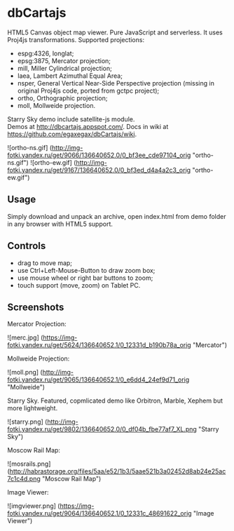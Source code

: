 dbCartajs
===========

HTML5 Canvas object map viewer. Pure JavaScript and serverless.
It uses Proj4js transformations. Supported projections:
 * espg:4326, longlat;
 * epsg:3875, Mercator projection;
 * mill, Miller Cylindrical projection;
 * laea, Lambert Azimuthal Equal Area;
 * nsper, General Vertical Near-Side Perspective projection (missing in original Proj4js code, ported from gctpc project);
 * ortho, Orthographic projection;
 * moll, Mollweide projection.

Starry Sky demo include satellite-js module.<br>
Demos at http://dbcartajs.appspot.com/.
Docs in wiki at https://github.com/egaxegax/dbCartajs/wiki.

![ortho-ns.gif] (http://img-fotki.yandex.ru/get/9066/136640652.0/0_bf3ee_cde97104_orig "ortho-ns.gif")
![ortho-ew.gif] (http://img-fotki.yandex.ru/get/9167/136640652.0/0_bf3ed_d4a4a2c3_orig "ortho-ew.gif")

## Usage

Simply download and unpack an archive, open index.html from demo folder in any browser with HTML5 support.

## Controls

 * drag to move map;
 * use Ctrl+Left-Mouse-Button to draw zoom box;
 * use mouse wheel or right bar buttons to zoom;
 * touch support (move, zoom) on Tablet PC.

##  Screenshots

Mercator Projection:

![merc.jpg] (https://img-fotki.yandex.ru/get/5624/136640652.1/0_12331d_b190b78a_orig "Mercator")

Mollweide Projection:

![moll.png] (http://img-fotki.yandex.ru/get/9065/136640652.1/0_e6dd4_24ef9d71_orig "Mollweide")

Starry Sky. Featured, copmlicated demo like Orbitron, Marble, Xephem but more lightweight.

![starry.png] (http://img-fotki.yandex.ru/get/9802/136640652.0/0_df04b_fbe77af7_XL.png "Starry Sky")

Moscow Rail Map:

![mosrails.png] (http://habrastorage.org/files/5aa/e52/1b3/5aae521b3a02452d8ab24e25ac7c1c4d.png "Moscow Rail Map")

Image Viewer:

![imgviewer.png] (https://img-fotki.yandex.ru/get/9064/136640652.1/0_12331c_48691622_orig "Image Viewer")
